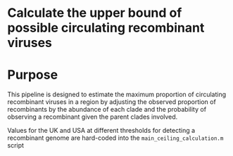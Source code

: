 
# Calculate the upper bound of possible circulating recombinant viruses

# Purpose
This pipeline is designed to estimate the maximum proportion of circulating recombinant viruses in a region by adjusting the observed proportion of recombinants by the abundance of each clade and the probability of observing a recombinant given the parent clades involved.

Values for the UK and USA at different thresholds for detecting a recombinant genome are hard-coded into the `main_ceiling_calculation.m` script
